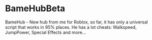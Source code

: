 # BameHubBeta
BameHub - New hub from me for Roblox, so far, it has only a universal script that works in 95% places. He has a lot cheats: Walkspeed, JumpPower, Special Effects and more...


